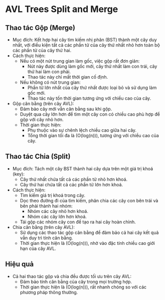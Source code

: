 # AVL Trees Split and Merge

## Thao tác Gộp (Merge)

- Mục đích: Kết hợp hai cây tìm kiếm nhị phân (BST) thành một cây duy nhất, với điều kiện tất cả các phần tử của cây thứ nhất nhỏ hơn toàn bộ các phần tử của cây thứ hai.
- Cách thực hiện:
  - Nếu có một nút trung gian làm gốc, việc gộp rất đơn giản:
    - Nút này được dùng làm gốc mới, cây thứ nhất làm con trái, cây thứ hai làm con phải.
    - Thao tác này chỉ mất thời gian cố định.
  - Nếu không có nút trung gian:
    - Phần tử lớn nhất của cây thứ nhất được loại bỏ và sử dụng làm gốc mới.
    - Thao tác này tốn thời gian tương ứng với chiều cao của cây.
- Gộp cân bằng (trên cây AVL):
  - Đảm bảo cây mới vẫn cân bằng sau khi gộp.
  - Duyệt qua cây lớn hơn để tìm một cây con có chiều cao phù hợp để gộp với cây nhỏ hơn.
  - Thời gian thực hiện:
    - Phụ thuộc vào sự chênh lệch chiều cao giữa hai cây.
    - Tổng thời gian tối đa là (O(log(n))), tương ứng với chiều cao của cây.

## Thao tác Chia (Split)

- Mục đích: Tách một cây BST thành hai cây dựa trên một giá trị khoá (key):
  - Cây thứ nhất chứa tất cả các phần tử nhỏ hơn khoá.
  - Cây thứ hai chứa tất cả các phần tử lớn hơn khoá.
- Cách thực hiện:
  - Tìm kiếm giá trị khoá trong cây.
  - Dọc theo đường đi của tìm kiếm, phân chia các cây con bên trái và bên phải thành hai nhóm:
    - Nhóm các cây nhỏ hơn khoá.
    - Nhóm các cây lớn hơn khoá.
  - Tái gộp các nhóm cây con để tạo ra hai cây hoàn chỉnh.
- Chia cân bằng (trên cây AVL):
  - Sử dụng các thao tác gộp cân bằng để đảm bảo cả hai cây kết quả vẫn duy trì tính cân bằng.
  - Thời gian thực hiện là (O(log(n))), nhờ vào đặc tính chiều cao giới hạn của cây AVL.

## Hiệu quả

- Cả hai thao tác gộp và chia đều được tối ưu trên cây AVL:
  - Đảm bảo tính cân bằng của cây trong mọi trường hợp.
  - Thời gian thực hiện là (O(log(n))), rất nhanh chóng so với các phương pháp thông thường.
